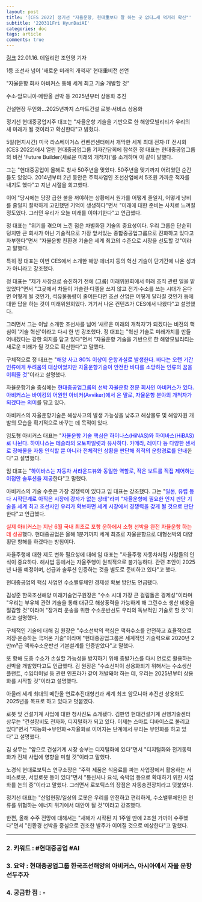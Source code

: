 ```yaml
---
layout: post
title: '[CES 2022] 정기선 "자율운항, 현대重보다 잘 하는 곳 없다…새 먹거리 확신"'
subtitle: '220311Fri HyunDaiAI'
categories: doc
tags: article
comments: true
---
```


[링크](https://www.dailian.co.kr/news/view/1070804)
22.01.16. 데일리안 조인영 기자 

1등 조선사 넘어 '새로운 미래의 개척자' 현대重비전 선언

"자율운항 회사 아비커스 통해 세계 최고 기술 개발할 것"

수소·암모니아·메탄올 선박 등 2025년부터 상용화 추진

건설현장 무인화…2025년까지 스마트건설 로봇‧서비스 상용화



정기선 현대중공업지주 대표는 "자율운항 기술을 기반으로 한 해양모빌리티가 우리의 새 미래가 될 것이라고 확신한다"고 밝혔다.

5일(현지시간) 미국 라스베이거스 컨벤션센터에서 개막한 세계 최대 전자·IT 전시회(CES 2022)에서 열린 현대중공업그룹 기자간담회에 참석한 정 대표는 현대중공업그룹의 비전 'Future Builder(새로운 미래의 개척자)'를 소개하며 이 같이 말했다.

그는 "현대중공업이 올해로 창사 50주년을 맞았다. 50주년을 맞기까지 어려웠던 순간들도 있었다. 2014년부터 2년 동안은 주력사업인 조선산업에서 5조원 가까운 적자를 내기도 했다"고 지난 시절을 회고했다.

이어 "당시에는 당장 급한 불을 꺼야하는 상황에서 원가를 어떻게 줄일지, 어떻게 낭비를 줄일지 절박하게 고민했던 기억이 생생하다"면서 "미래에 대한 준비는 사치로 느껴질 정도였다. 그러던 우리가 오늘 미래를 이야기한다"고 언급했다.

정 대표는 "위기를 겪으며 느낀 점은 차별화된 기술의 중요성이다. 우리 그룹은 단순히 덩치만 큰 회사가 아닌 기술적으로 가장 앞서있는 종합중공업그룹으로 진화하고 있다고 자부한다"면서 "자율운항 친환경 기술은 세계 최고의 수준으로 시장을 선도할 것"이라고 말했다.

특히 정 대표는 이번 CES에서 소개한 해양·에너지 등의 혁신 기술이 단기간에 나온 성과가 아니라고 강조했다.

정 대표는 "제가 사장으로 승진하기 전에 (그룹) 미래위원회에서 미래 조직 관련 일을 맡았었다"면서 "그곳에서 차들이 가솔린·디젤을 쓰지 않고 전기·수소를 쓰는 시대가 온다면 어떻게 될 것인가, 석유물동량이 줄어든다면 조선 산업은 어떻게 달라질 것인가 등에 대한 답을 하는 것이 미래위원회였다. 거기서 나온 컨텐츠가 CES에서 나왔다"고 설명했다.

그러면서 그는 이날 소개한 조선사를 넘어 ‘새로운 미래의 개척자’가 되겠다는 비전의 핵심이 '기술 혁신'이라고 다시 한 번 강조했다. 정 대표는 "혁신 기술로 미래가치를 만들어내겠다는 강한 의지를 담고 있다"면서 "자율운항 기술을 기반으로 한 해양모빌리티는 새로운 미래가 될 것으로 확신한다"고 말했다.

구체적으로 정 대표는 "<span style="color:blue">해양 사고 80% 이상이 운항과실로 발생한다. 바다는 오랜 기간 인류에게 두려움의 대상이었지만 자율운항기술이 안전한 바다를 소망하는 인류의 꿈을 이뤄줄 것</span>"이라고 설명했다.

자율운항기술 중심에는 <span style="color:blue">현대중공업그룹의 선박 자율운항 전문 회사인 아비커스가 있다. 아비커스는 바이킹의 어원인 아비커(Avviker)에서 온 말로, 자율운항 분야의 개척자가 되겠다는 의미</span>를 담고 있다.

아비커스의 자율운항기술은 해상사고의 발생 가능성을 낮추고 해상물류 및 해양자원 개발의 모습을 획기적으로 바꾸는 데 목적이 있다.

임도형 아비커스 대표는 "<span style="color:blue">자율운항 기술 핵심은 하이나스(HiNAS)와 하이바스(HiBAS)로 나뉜다. 하이나스는 테슬라의 오토파일럿과 유사하다. 카메라, 레이다 등 다양한 센서로 장애물을 자동 인식할 뿐 아니라 전체적인 상황을 판단해 최적의 운항경로를 안내</span>한다"고 설명했다.

임 대표는 "<span style="color:blue">하이바스는 자동차 서라운드뷰와 동일한 역할로, 작은 보트를 직접 제어하는 이접안 솔루션을 제공</span>한다"고 말했다.

아비커스의 기술 수준은 가장 경쟁력이 있다고 임 대표는 강조했다. 그는 "<span style="color:blue">일본, 유럽 등 다 시작단계로 아직은 시장에 강자가 없는 상태"라며 "자율운항에 필요한 인지 판단 기술을 세계 최고 조선사인 우리가 확보하면 세계 시장에서 경쟁력을 갖게 될 것으로 판단</span>한다"고 언급했다.

<span style="color:red">실제 아비커스는 지난 6월 국내 최초로 포항 운하에서 소형 선박을 완전 자율운항 하는데 성공</span>했다. 현대중공업은 올해 1분기까지 세계 최초로 자율운항으로 대형선박의 대양횡단 항해를 하겠다는 방침이다.

자율주행에 대한 제도 변화 필요성에 대해 임 대표는 "자율주행 자동차처럼 사람들의 인식이 중요하다. 해사법 등에서는 자율주행이 원칙적으로 불가능하다. 관련 초안이 2025년 나올 예정이며, 선급과 솔루션 인증하는 것을 별도로 준비하고 있다"고 했다.

현대중공업의 핵심 사업인 수소밸류체인 경제성 확보 방안도 언급됐다.

김성준 한국조선해양 미래기술연구원장은 "수소 시대 가장 큰 걸림돌은 경제성"이라며 "우리는 부유체 관련 기술을 통해 대규모 해상풍력을 가능하게 해 그린수소 생산 비용을 절감할 것"이라며 "장거리 운송을 위한 수소운반선도 우리의 독보적인 기술로 할 것"이라고 설명했다.

구체적인 기술에 대해 김 원장은 "수소선박의 핵심은 액화수소를 안전하고 효율적으로 저장·운송하는 극저온 기술"이라며 "현대중공업그룹은 세계적인 기술력으로 2020년 2만m³급 액화수소운반선 기본설계를 인증받았다"고 말했다.

또 항해 도중 수소가 손실할 가능성을 방지하기 위해 증발가스를 다시 연료로 활용하는 선박을 개발했다고도 언급했다. 김 원장은 "수소선박이 상용화되기 위해서는 수소생산플랜트, 수입터미널 등 관련 인프라가 같이 개발돼야 하는 데, 우리는 2025년부터 상용화를 시작할 것"이라고 설명했다.

아울러 세계 최대의 메탄올 연료추진대형선과 세계 최초 암모니아 추진선 상용화도 2025년을 목표로 하고 있다고 덧붙였다.

로봇 및 건설기계 사업에 대한 청사진도 소개됐다. 김판영 현대건설기계 선행기술센터 상무는 "건설장비도 전자화, 디지털화가 되고 있다. 이제는 스마트 디바이스로 불리고 있다"면서 "지능화→무인화→자율화로 이어지는 단계에서 우리는 무인화를 하고 있다"고 설명했다.

김 상무는 "앞으로 건설기계 시장 승부는 디지털화에 있다"면서 "디지털화와 전기동력화가 전체 사업에 영향을 미칠 것"이라고 말했다.

노경식 현대로보틱스 연구소장은 "주력 제품은 식음료를 파는 사업장에서 활용하는 서비스로봇, 서빙로봇 등이 있다"면서 "통신사나 요식, 숙박업 등으로 확대하기 위한 사업화를 논의 중"이라고 말했다. 그러면서 로보틱스의 장점은 자동충전장치라고 덧붙였다.

정기선 대표는 "산업현장/일상의 로봇은 우리를 안전하고 편리하게, 수소밸류체인은 인류를 위협하는 에너지 위기에서 대안이 될 것"이라고 강조했다.

한편, 올해 수주 전망에 대해서는 "새해가 시작된 지 1주일 만에 2조원 가까이 수주했다"면서 "친환경 선박을 중심으로 견조한 발주가 이어질 것으로 예상한다"고 말했다.



* * *

### 2. 키워드 : \#현대중공업 \#AI 
### 3. 요약 : 현대중공업그룹 한국조선해양의 아비커스, 아시아에서 자율 운항 선두주자
### 4. 궁금한 점 : -